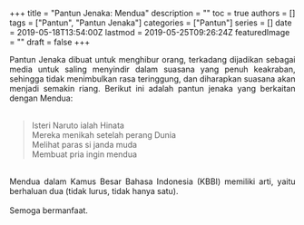 +++
title = "Pantun Jenaka: Mendua"
description = ""
toc = true
authors = []
tags = ["Pantun", "Pantun Jenaka"]
categories = ["Pantun"]
series = []
date = 2019-05-18T13:54:00Z
lastmod = 2019-05-25T09:26:24Z
featuredImage = ""
draft = false
+++

<div style="text-align: justify;">Pantun Jenaka dibuat untuk menghibur orang, terkadang dijadikan sebagai media untuk saling menyindir dalam suasana yang penuh keakraban, sehingga tidak menimbulkan rasa teringgung, dan diharapkan suasana akan menjadi semakin riang. Berikut ini adalah pantun jenaka yang berkaitan dengan Mendua:<br /><br />
<blockquote class="tr_bq">Isteri Naruto ialah Hinata<br />Mereka menikah setelah perang Dunia<br />Melihat paras si janda muda<br />Membuat pria ingin mendua</blockquote><br />
Mendua dalam Kamus Besar Bahasa Indonesia (KBBI) memiliki arti, yaitu berhaluan dua (tidak lurus, tidak hanya satu).<br /><br />
Semoga bermanfaat.</div>
